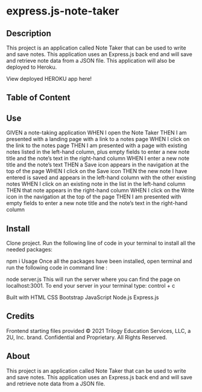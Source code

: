 # express.js-note-taker


## Description
This project is an application called Note Taker that can be used to write and save notes. This application uses an Express.js back end and will save and retrieve note data from a JSON file. This application will also be deployed to Heroku.

View deployed HEROKU app here!

## Table of Content






## Use

GIVEN a note-taking application
WHEN I open the Note Taker
THEN I am presented with a landing page with a link to a notes page
WHEN I click on the link to the notes page
THEN I am presented with a page with existing notes listed in the left-hand column, plus empty fields to enter a new note title and the note’s text in the right-hand column
WHEN I enter a new note title and the note’s text
THEN a Save icon appears in the navigation at the top of the page
WHEN I click on the Save icon
THEN the new note I have entered is saved and appears in the left-hand column with the other existing notes
WHEN I click on an existing note in the list in the left-hand column
THEN that note appears in the right-hand column
WHEN I click on the Write icon in the navigation at the top of the page
THEN I am presented with empty fields to enter a new note title and the note’s text in the right-hand column




## Install
Clone project. Run the following line of code in your terminal to install all the needed packages:

npm i
Usage
Once all the packages have been installed, open terminal and run the following code in command line :

node server.js
This will run the server where you can find the page on localhost:3001. To end your server in your terminal type: control + c

Built with
HTML
CSS
Bootstrap
JavaScript
Node.js
Express.js


## Credits
Frontend starting files provided © 2021 Trilogy Education Services, LLC, a 2U, Inc. brand. Confidential and Proprietary. All Rights Reserved.

## About
This project is an application called Note Taker that can be used to write and save notes. This application uses an Express.js back end and will save and retrieve note data from a JSON file.

